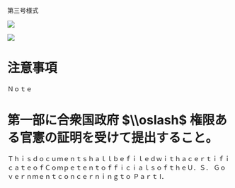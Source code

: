 第三号様式

![](https://www.nta.go.jp/tmp/852916b7-2559-412f-b3c0-b04c3c6307fe/images/b3d41297d1c0fae08b29e52d528843ef60dbe74c91d2c13b4ab9e7bd58556926.jpg)

![](https://www.nta.go.jp/tmp/852916b7-2559-412f-b3c0-b04c3c6307fe/images/361d95412ac5111bb5be3e347bb444d437e057d78db1c41bc515525b9f7b2bc1.jpg)

# 注意事項

Ｎｏｔｅ

# 第一部に合衆国政府 $\\oslash$ 権限ある官憲の証明を受けて提出すること。

ＴｈｉｓｄｏｃｕｍｅｎｔｓｈａｌｌｂｅｆｉｌｅｄｗｉｔｈａｃｅｒｔｉｆｉｃａｔｅｏｆＣｏｍｐｅｔｅｎｔｏｆｆｉｃｉａｌｓｏｆｔｈｅＵ．Ｓ． Ｇｏｖｅｒｎｍｅｎｔｃｏｎｃｅｒｎｉｎｇｔｏ Ｐａｒｔ Ⅰ．